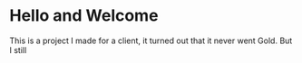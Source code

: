 # Hello and Welcome

This is a project I made for a client, it turned out that it never went Gold. But I still
